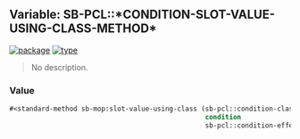 ## Variable: SB-PCL::\*CONDITION-SLOT-VALUE-USING-CLASS-METHOD\*
[![package](https://img.shields.io/badge/Package-SB--PCL-5f9ea0.svg?style=social&colorA=999999)](../) [![type](https://img.shields.io/badge/Type-Variable-5f9ea0.svg?style=social&colorA=999999)](../#variable) 

> No description.

### Value
```cl
#<standard-method sb-mop:slot-value-using-class (sb-pcl::condition-class
                                                 condition
                                                 sb-pcl::condition-effective-slot-definition) {1000930453}>
```
